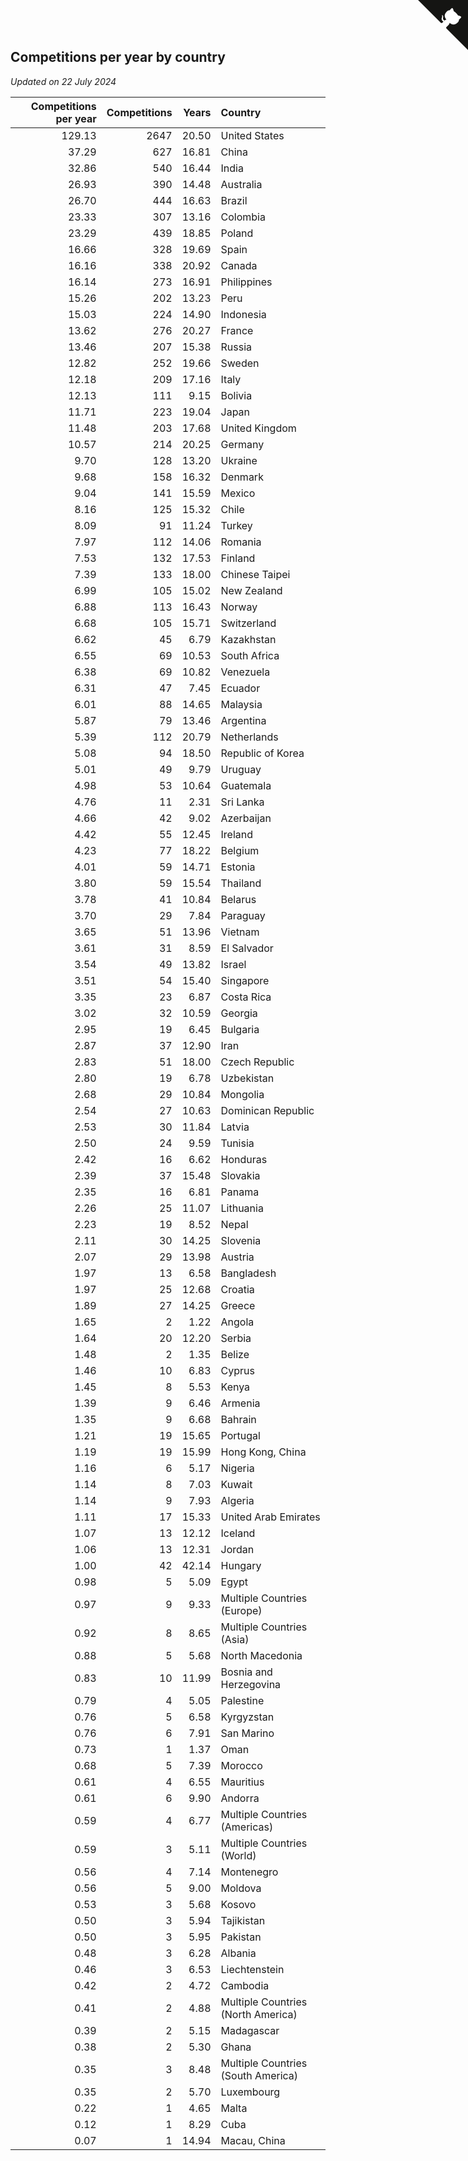 ## Competitions per year by country

*Updated on 22 July 2024*

| Competitions per year | Competitions | Years | Country |
| ---: | ---: | ---: | :--- |
| 129.13 | 2647 | 20.50 | United States |
| 37.29 | 627 | 16.81 | China |
| 32.86 | 540 | 16.44 | India |
| 26.93 | 390 | 14.48 | Australia |
| 26.70 | 444 | 16.63 | Brazil |
| 23.33 | 307 | 13.16 | Colombia |
| 23.29 | 439 | 18.85 | Poland |
| 16.66 | 328 | 19.69 | Spain |
| 16.16 | 338 | 20.92 | Canada |
| 16.14 | 273 | 16.91 | Philippines |
| 15.26 | 202 | 13.23 | Peru |
| 15.03 | 224 | 14.90 | Indonesia |
| 13.62 | 276 | 20.27 | France |
| 13.46 | 207 | 15.38 | Russia |
| 12.82 | 252 | 19.66 | Sweden |
| 12.18 | 209 | 17.16 | Italy |
| 12.13 | 111 | 9.15 | Bolivia |
| 11.71 | 223 | 19.04 | Japan |
| 11.48 | 203 | 17.68 | United Kingdom |
| 10.57 | 214 | 20.25 | Germany |
| 9.70 | 128 | 13.20 | Ukraine |
| 9.68 | 158 | 16.32 | Denmark |
| 9.04 | 141 | 15.59 | Mexico |
| 8.16 | 125 | 15.32 | Chile |
| 8.09 | 91 | 11.24 | Turkey |
| 7.97 | 112 | 14.06 | Romania |
| 7.53 | 132 | 17.53 | Finland |
| 7.39 | 133 | 18.00 | Chinese Taipei |
| 6.99 | 105 | 15.02 | New Zealand |
| 6.88 | 113 | 16.43 | Norway |
| 6.68 | 105 | 15.71 | Switzerland |
| 6.62 | 45 | 6.79 | Kazakhstan |
| 6.55 | 69 | 10.53 | South Africa |
| 6.38 | 69 | 10.82 | Venezuela |
| 6.31 | 47 | 7.45 | Ecuador |
| 6.01 | 88 | 14.65 | Malaysia |
| 5.87 | 79 | 13.46 | Argentina |
| 5.39 | 112 | 20.79 | Netherlands |
| 5.08 | 94 | 18.50 | Republic of Korea |
| 5.01 | 49 | 9.79 | Uruguay |
| 4.98 | 53 | 10.64 | Guatemala |
| 4.76 | 11 | 2.31 | Sri Lanka |
| 4.66 | 42 | 9.02 | Azerbaijan |
| 4.42 | 55 | 12.45 | Ireland |
| 4.23 | 77 | 18.22 | Belgium |
| 4.01 | 59 | 14.71 | Estonia |
| 3.80 | 59 | 15.54 | Thailand |
| 3.78 | 41 | 10.84 | Belarus |
| 3.70 | 29 | 7.84 | Paraguay |
| 3.65 | 51 | 13.96 | Vietnam |
| 3.61 | 31 | 8.59 | El Salvador |
| 3.54 | 49 | 13.82 | Israel |
| 3.51 | 54 | 15.40 | Singapore |
| 3.35 | 23 | 6.87 | Costa Rica |
| 3.02 | 32 | 10.59 | Georgia |
| 2.95 | 19 | 6.45 | Bulgaria |
| 2.87 | 37 | 12.90 | Iran |
| 2.83 | 51 | 18.00 | Czech Republic |
| 2.80 | 19 | 6.78 | Uzbekistan |
| 2.68 | 29 | 10.84 | Mongolia |
| 2.54 | 27 | 10.63 | Dominican Republic |
| 2.53 | 30 | 11.84 | Latvia |
| 2.50 | 24 | 9.59 | Tunisia |
| 2.42 | 16 | 6.62 | Honduras |
| 2.39 | 37 | 15.48 | Slovakia |
| 2.35 | 16 | 6.81 | Panama |
| 2.26 | 25 | 11.07 | Lithuania |
| 2.23 | 19 | 8.52 | Nepal |
| 2.11 | 30 | 14.25 | Slovenia |
| 2.07 | 29 | 13.98 | Austria |
| 1.97 | 13 | 6.58 | Bangladesh |
| 1.97 | 25 | 12.68 | Croatia |
| 1.89 | 27 | 14.25 | Greece |
| 1.65 | 2 | 1.22 | Angola |
| 1.64 | 20 | 12.20 | Serbia |
| 1.48 | 2 | 1.35 | Belize |
| 1.46 | 10 | 6.83 | Cyprus |
| 1.45 | 8 | 5.53 | Kenya |
| 1.39 | 9 | 6.46 | Armenia |
| 1.35 | 9 | 6.68 | Bahrain |
| 1.21 | 19 | 15.65 | Portugal |
| 1.19 | 19 | 15.99 | Hong Kong, China |
| 1.16 | 6 | 5.17 | Nigeria |
| 1.14 | 8 | 7.03 | Kuwait |
| 1.14 | 9 | 7.93 | Algeria |
| 1.11 | 17 | 15.33 | United Arab Emirates |
| 1.07 | 13 | 12.12 | Iceland |
| 1.06 | 13 | 12.31 | Jordan |
| 1.00 | 42 | 42.14 | Hungary |
| 0.98 | 5 | 5.09 | Egypt |
| 0.97 | 9 | 9.33 | Multiple Countries (Europe) |
| 0.92 | 8 | 8.65 | Multiple Countries (Asia) |
| 0.88 | 5 | 5.68 | North Macedonia |
| 0.83 | 10 | 11.99 | Bosnia and Herzegovina |
| 0.79 | 4 | 5.05 | Palestine |
| 0.76 | 5 | 6.58 | Kyrgyzstan |
| 0.76 | 6 | 7.91 | San Marino |
| 0.73 | 1 | 1.37 | Oman |
| 0.68 | 5 | 7.39 | Morocco |
| 0.61 | 4 | 6.55 | Mauritius |
| 0.61 | 6 | 9.90 | Andorra |
| 0.59 | 4 | 6.77 | Multiple Countries (Americas) |
| 0.59 | 3 | 5.11 | Multiple Countries (World) |
| 0.56 | 4 | 7.14 | Montenegro |
| 0.56 | 5 | 9.00 | Moldova |
| 0.53 | 3 | 5.68 | Kosovo |
| 0.50 | 3 | 5.94 | Tajikistan |
| 0.50 | 3 | 5.95 | Pakistan |
| 0.48 | 3 | 6.28 | Albania |
| 0.46 | 3 | 6.53 | Liechtenstein |
| 0.42 | 2 | 4.72 | Cambodia |
| 0.41 | 2 | 4.88 | Multiple Countries (North America) |
| 0.39 | 2 | 5.15 | Madagascar |
| 0.38 | 2 | 5.30 | Ghana |
| 0.35 | 3 | 8.48 | Multiple Countries (South America) |
| 0.35 | 2 | 5.70 | Luxembourg |
| 0.22 | 1 | 4.65 | Malta |
| 0.12 | 1 | 8.29 | Cuba |
| 0.07 | 1 | 14.94 | Macau, China |


<a href="https://github.com/jonatanklosko/wca_statistics" class="github-corner" aria-label="View source on Github"><svg width="80" height="80" viewBox="0 0 250 250" style="fill:#151513; color:#fff; position: absolute; top: 0; border: 0; right: 0;" aria-hidden="true"><path d="M0,0 L115,115 L130,115 L142,142 L250,250 L250,0 Z"></path><path d="M128.3,109.0 C113.8,99.7 119.0,89.6 119.0,89.6 C122.0,82.7 120.5,78.6 120.5,78.6 C119.2,72.0 123.4,76.3 123.4,76.3 C127.3,80.9 125.5,87.3 125.5,87.3 C122.9,97.6 130.6,101.9 134.4,103.2" fill="currentColor" style="transform-origin: 130px 106px;" class="octo-arm"></path><path d="M115.0,115.0 C114.9,115.1 118.7,116.5 119.8,115.4 L133.7,101.6 C136.9,99.2 139.9,98.4 142.2,98.6 C133.8,88.0 127.5,74.4 143.8,58.0 C148.5,53.4 154.0,51.2 159.7,51.0 C160.3,49.4 163.2,43.6 171.4,40.1 C171.4,40.1 176.1,42.5 178.8,56.2 C183.1,58.6 187.2,61.8 190.9,65.4 C194.5,69.0 197.7,73.2 200.1,77.6 C213.8,80.2 216.3,84.9 216.3,84.9 C212.7,93.1 206.9,96.0 205.4,96.6 C205.1,102.4 203.0,107.8 198.3,112.5 C181.9,128.9 168.3,122.5 157.7,114.1 C157.9,116.9 156.7,120.9 152.7,124.9 L141.0,136.5 C139.8,137.7 141.6,141.9 141.8,141.8 Z" fill="currentColor" class="octo-body"></path></svg></a><style>.github-corner:hover .octo-arm{animation:octocat-wave 560ms ease-in-out}@keyframes octocat-wave{0%,100%{transform:rotate(0)}20%,60%{transform:rotate(-25deg)}40%,80%{transform:rotate(10deg)}}@media (max-width:500px){.github-corner:hover .octo-arm{animation:none}.github-corner .octo-arm{animation:octocat-wave 560ms ease-in-out}}</style>
